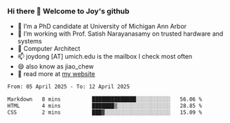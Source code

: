 ### Hi there 👋 Welcome to Joy's github

- 🔭 I’m a PhD candidate at University of Michigan Ann Arbor
- 🌱 I’m working with Prof. Satish Narayanasamy on trusted hardware and systems
- 👯 Computer Architect
- 📫 joydong [AT] umich.edu is the mailbox I check most often
- 😄 also know as jiao_chew
- 💬 read more at [my website](https://joydddd.github.io/)
<!--START_SECTION:waka-->

```txt
From: 05 April 2025 - To: 12 April 2025

Markdown   8 mins          ██████████████░░░░░░░░░░░   56.06 %
HTML       4 mins          ███████▒░░░░░░░░░░░░░░░░░   28.85 %
CSS        2 mins          ███▓░░░░░░░░░░░░░░░░░░░░░   15.09 %
```

<!--END_SECTION:waka-->
